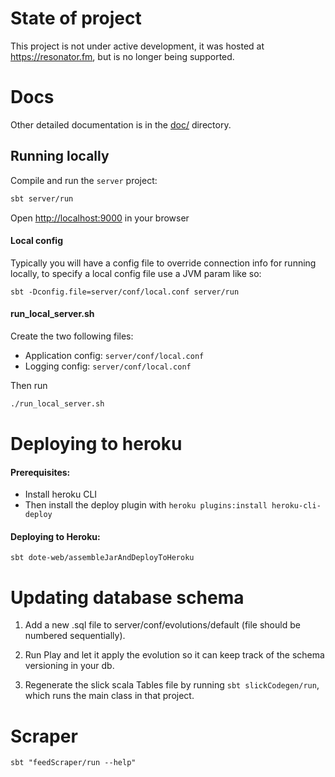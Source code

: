 # State of project
This project is not under active development, it was hosted at https://resonator.fm, but is
no longer being supported.

# Docs

Other detailed documentation is in the [doc/](doc/) directory.

## Running locally

Compile and run the `server` project:

```sh
sbt server/run
```

Open <http://localhost:9000> in your browser

#### Local config

Typically you will have a config file to override connection info for
running locally, to specify a local config file use a JVM param like so:

``` 
sbt -Dconfig.file=server/conf/local.conf server/run
```

#### run_local_server.sh

Create the two following files:

 - Application config: `server/conf/local.conf`
 - Logging config: `server/conf/local.conf`
 
Then run

```sh
./run_local_server.sh
```


# Deploying to heroku

#### Prerequisites:
 - Install heroku CLI
 - Then install the deploy plugin with `heroku plugins:install heroku-cli-deploy`

#### Deploying to Heroku:

```
sbt dote-web/assembleJarAndDeployToHeroku
```


# Updating database schema

1) Add a new .sql file to server/conf/evolutions/default (file should be numbered sequentially).

2) Run Play and let it apply the evolution so it can keep track of the schema versioning in your db.

3) Regenerate the slick scala Tables file by running `sbt slickCodegen/run`, which runs the main
class in that project.

# Scraper

```
sbt "feedScraper/run --help"
```
